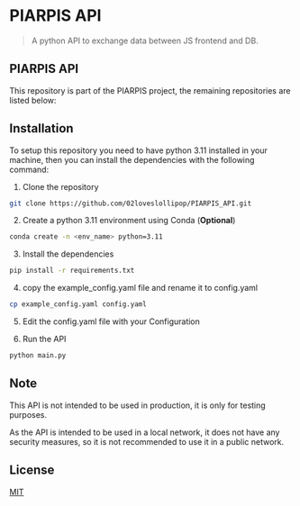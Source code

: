 # PIARPIS API

> A python API to exchange data between JS frontend and DB.

## PIARPIS API
This repository is part of the PIARPIS project, the remaining repositories are listed below:

## Installation
To setup this repository you need to have python 3.11 installed in your machine, then you can install the dependencies with the following command:

1. Clone the repository
```bash
git clone https://github.com/02loveslollipop/PIARPIS_API.git
```

2. Create a python 3.11 environment using Conda (**Optional**)

```bash
conda create -n <env_name> python=3.11
```

3. Install the dependencies

```bash
pip install -r requirements.txt
```

4. copy the example_config.yaml file and rename it to config.yaml

```bash
cp example_config.yaml config.yaml
```

5. Edit the config.yaml file with your Configuration

6. Run the API

```bash
python main.py
```

## Note

This API is not intended to be used in production, it is only for testing purposes.

As the API is intended to be used in a local network, it does not have any security measures, so it is not recommended to use it in a public network.

## License
[MIT](https://choosealicense.com/licenses/mit/)

